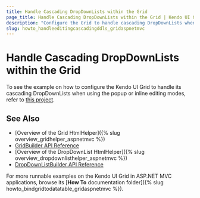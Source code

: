 ```yaml
---
title: Handle Cascading DropDownLists within the Grid
page_title: Handle Cascading DropDownLists within the Grid | Kendo UI Grid HtmlHelper
description: "Configure the Grid to handle cascading DropDownLists when using the Popup or Inline editing modes."
slug: howto_handleeditingcascadingddls_gridaspnetmvc
---
```


# Handle Cascading DropDownLists within the Grid

To see the example on how to configure the Kendo UI Grid to handle its cascading DropDownLists when using the popup or inline editing modes, refer to [this project](https://github.com/telerik/ui-for-aspnet-mvc-examples/tree/master/grid/grid-editing-cascading-dropdownlist).

## See Also

* [Overview of the Grid HtmlHelper]({% slug overview_gridhelper_aspnetmvc %})
* [GridBuilder API Reference](/api/Kendo.Mvc.UI.Fluent/GridBuilder)
* [Overview of the DropDownList HtmlHelper]({% slug overview_dropdownlisthelper_aspnetmvc %})
* [DropDownListBuilder API Reference](/aspnet-mvc/api/Kendo.Mvc.UI.Fluent/DropDownListBuilder)

For more runnable examples on the Kendo UI Grid in ASP.NET MVC applications, browse its [**How To** documentation folder]({% slug howto_bindgridtodatatable_gridaspnetmvc %}).
